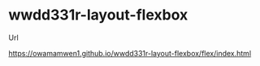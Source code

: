 # wwdd331r-layout-flexbox

Url

https://owamamwen1.github.io/wwdd331r-layout-flexbox/flex/index.html
